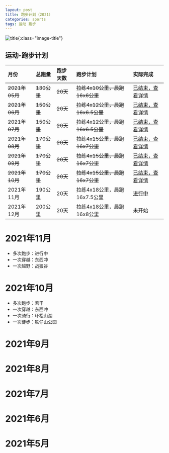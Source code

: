 ```yaml
---
layout: post
title: 跑步计划（2021）
categories: sports 
tags: 运动 跑步
---
```


![title](https://image.sideproject.cn/titlex/titlex_129.jpg){:class="image-title"}

## 运动-跑步计划 ##

| 月份 |  总跑量 | 跑步天数 | 跑步计划 | 实际完成 |
| :--------- | :------ | :--- | :----------- | :--------- |
| ~~2021年05月~~ | ~~130公里~~ | ~~20天~~ | ~~拉练4x10公里，晨跑16x6公里~~ | [已结束，查看详情](#2021年5月) |
| ~~2021年06月~~ | ~~150公里~~ | ~~20天~~ | ~~拉练4x12公里，晨跑16x6.5公里~~ | [已结束，查看详情](#2021年6月) |
| ~~2021年07月~~ | ~~150公里~~ | ~~20天~~ | ~~拉练4x12公里，晨跑16x6.5公里~~ | [已结束，查看详情](#2021年7月) |
| ~~2021年08月~~ | ~~170公里~~ | ~~20天~~ | ~~拉练4x15公里，晨跑16x7公里~~ | [已结束，查看详情](#2021年8月) |
| ~~2021年09月~~ | ~~170公里~~ | ~~20天~~ | ~~拉练4x15公里，晨跑16x7公里~~ | [已结束，查看详情](#2021年9月) |
| ~~2021年10月~~ | ~~170公里~~ | ~~20天~~ | ~~拉练4x15公里，晨跑16x7公里~~ | [已结束，查看详情](#2021年10月) |
| 2021年11月 | 190公里 | 20天 | 拉练4x18公里，晨跑16x7.5公里 | [进行中](#2021年11月) |
| 2021年12月 | 200公里 | 20天 | 拉练4x18公里，晨跑16x8公里 | 未开始 |

# 2021年11月
- 多次跑步：进行中
- 一次穿越：东西冲
- 一次越野：战狼谷

# 2021年10月
- 多次跑步：若干
- 一次穿越：东西冲
- 一次骑行：环松山湖
- 一次徒步：铁仔山公园

# 2021年9月

# 2021年8月

# 2021年7月

# 2021年6月

# 2021年5月
